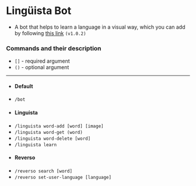 # Lingüista Bot
- A bot that helps to learn a language in a visual way, which you can add by following [this link](https://discord.com/api/oauth2/authorize?client_id=1125941434248347758&permissions=8&scope=bot%20applications.commands) `(v1.0.2)`
### Commands and their description
- `[]` - required argument
- `()` - optional argument
****
- #### Default
- `/bot`
- #### Linguista
- `/linguista word-add [word] [image]`
- `/linguista word-get (word)`
- `/linguista word-delete [word]`
- `/linguista learn`
- #### Reverso
- `/reverso search [word]`
- `/reverso set-user-language [language]`
